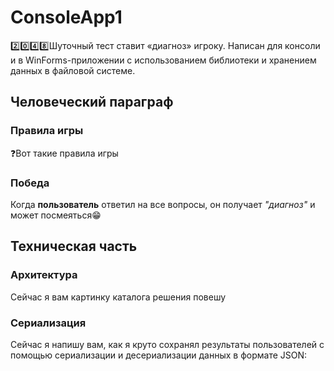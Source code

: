 # ConsoleApp1
2️⃣0️⃣4️⃣8️⃣Шуточный тест ставит «диагноз» игроку. Написан для консоли и в WinForms-приложении с использованием библиотеки и хранением данных в файловой системе.

## Человеческий параграф
### Правила игры
❓Вот такие правила игры

### Победа
Когда **пользователь** ответил на все вопросы, он получает _"диагноз"_ и может посмеяться😁

## Техническая часть
### Архитектура
Сейчас я вам картинку каталога решения повешу

### Сериализация

Сейчас я напишу вам, как я круто сохранял результаты пользователей с помощью сериализации и десериализации данных в формате JSON:
